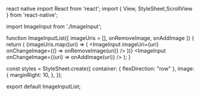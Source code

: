 react native 
import React from 'react';
import { View, StyleSheet,ScrollView } from 'react-native';


import ImageInput from './ImageInput';

function ImageInputList({ imageUris = [], onRemoveImage, onAddImage }) {
return (
  <ScrollView>
    <View style={styles.container}>
      {imageUris.map((uri) => (
        <View key={uri} style={styles.image}>
          <ImageInput imageUri={uri} onChangeImage={() => onRemoveImage(uri)} />
        </View>
      ))}
      <ImageInput onChangeImage={(uri) => onAddImage(uri)} />
    </View>
  </ScrollView>
);
}

const styles = StyleSheet.create({
container: {
   flexDirection: "row"
},
image: {
  marginRight: 10,
},
});

export default ImageInputList;